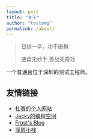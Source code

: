 ```yaml
---
layout: post
title: "关于"
author: "testomg"
permalink: /about/
---
```




> 日拱一卒，功不唐捐
>
> 通盘无妙手,善战无奇功



一个普通且位于深圳的测试工程师。



## 友情链接

-  [杜赛的个人网站](https://www.dusaiphoto.com/)
-  [Jacky的编程空间](https://jackypy.xyz/)
-  [Frost's Blog](https://frostming.com/)
-  [泽恩小栈](https://silenzen.top/)